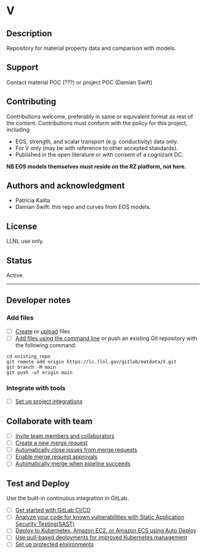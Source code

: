 # V

## Description
Repository for material property data and comparison with models.

## Support
Contact material POC (???) or project POC (Damian Swift)

## Contributing
Contributions welcome, preferably in same or equivalent format as rest of the content.
Contributions must conform with the policy for this project, including
- EOS, strength, and scalar transport (e.g. conductivity) data only.
- For V only (may be with reference to other accepted standards).
- Published in the open literature or with consent of a cognizant DC.

**NB EOS models themselves must reside on the RZ platform, not here.**

## Authors and acknowledgment
- Patricia Kalita
- Damian Swift: this repo and curves from EOS models.

## License
LLNL use only.

## Status
Active.

***

## Developer notes

### Add files

- [ ] [Create](https://docs.gitlab.com/ee/user/project/repository/web_editor.html#create-a-file) or [upload](https://docs.gitlab.com/ee/user/project/repository/web_editor.html#upload-a-file) files
- [ ] [Add files using the command line](https://docs.gitlab.com/ee/gitlab-basics/add-file.html#add-a-file-using-the-command-line) or push an existing Git repository with the following command:

```
cd existing_repo
git remote add origin https://lc.llnl.gov/gitlab/matdata/V.git
git branch -M main
git push -uf origin main
```

### Integrate with tools

- [ ] [Set up project integrations](https://lc.llnl.gov/gitlab/matdata/V/-/settings/integrations)

## Collaborate with team

- [ ] [Invite team members and collaborators](https://docs.gitlab.com/ee/user/project/members/)
- [ ] [Create a new merge request](https://docs.gitlab.com/ee/user/project/merge_requests/creating_merge_requests.html)
- [ ] [Automatically close issues from merge requests](https://docs.gitlab.com/ee/user/project/issues/managing_issues.html#closing-issues-automatically)
- [ ] [Enable merge request approvals](https://docs.gitlab.com/ee/user/project/merge_requests/approvals/)
- [ ] [Automatically merge when pipeline succeeds](https://docs.gitlab.com/ee/user/project/merge_requests/merge_when_pipeline_succeeds.html)

## Test and Deploy

Use the built-in continuous integration in GitLab.

- [ ] [Get started with GitLab CI/CD](https://docs.gitlab.com/ee/ci/quick_start/index.html)
- [ ] [Analyze your code for known vulnerabilities with Static Application Security Testing(SAST)](https://docs.gitlab.com/ee/user/application_security/sast/)
- [ ] [Deploy to Kubernetes, Amazon EC2, or Amazon ECS using Auto Deploy](https://docs.gitlab.com/ee/topics/autodevops/requirements.html)
- [ ] [Use pull-based deployments for improved Kubernetes management](https://docs.gitlab.com/ee/user/clusters/agent/)
- [ ] [Set up protected environments](https://docs.gitlab.com/ee/ci/environments/protected_environments.html)
